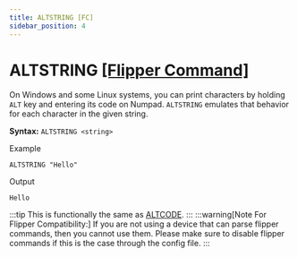```yaml
---
title: ALTSTRING [FC]
sidebar_position: 4
---
```


# ALTSTRING [[Flipper Command]](https://developer.flipper.net/flipperzero/doxygen/badusb_file_format.html#autotoc_md70)
On Windows and some Linux systems, you can print characters by holding `ALT` key and entering its code on Numpad. `ALTSTRING` emulates that behavior for each character in the given string.

**Syntax:** `ALTSTRING <string>`

Example
```
ALTSTRING "Hello"
```
Output
```
Hello
```

:::tip
This is functionally the same as [ALTCODE](./altcode).
:::
:::warning[Note For Flipper Compatibility:]
If you are not using a device that can parse flipper commands, then you cannot use them. Please make sure to disable flipper commands if this is the case through the config file.
:::